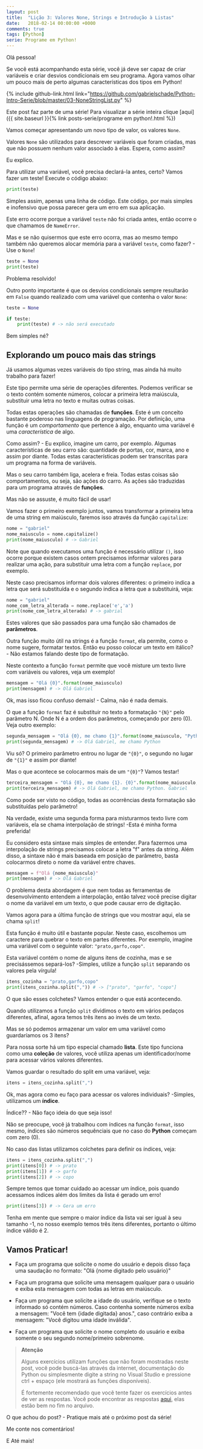 ```yaml
---
layout: post
title:  "Lição 3: Valores None, Strings e Introdução à Listas"
date:   2018-02-14 00:00:00 +0000
comments: true
tags: [Python]
serie: Programe em Python!
---
```


Olá pessoa!

Se você está acompanhando esta série, você já deve ser capaz de criar variáveis e criar desvios condicionais em seu programa. Agora vamos olhar um pouco mais de perto algumas características dos tipos em Python!

<!--more-->

{% include github-link.html link="https://github.com/gabrielschade/Python-Intro-Serie/blob/master/03-NoneStringList.py" %} 

Este post faz parte de uma série! Para visualizar a série inteira clique [aqui]({{ site.baseurl }}{% link posts-serie/programe em python!.html %})

Vamos começar apresentando um novo tipo de valor, os valores `None`.

Valores `None` são utilizados para descrever variáveis que foram criadas, mas que não possuem nenhum valor associado à elas. Espera, como assim?

Eu explico.

Para utilizar uma variável, você precisa declará-la antes, certo? Vamos fazer um teste!
Execute o código abaixo:

```python
print(teste)
```

Simples assim, apenas uma linha de código. Este código, por mais simples e inofensivo que possa parecer gera um erro em sua aplicação.

Este erro ocorre porque a variável `teste` não foi criada antes, então ocorre o que chamamos de `NameError`.

Mas e se não quisermos que este erro ocorra, mas ao mesmo tempo também não queremos alocar memória para a variável `teste`, como fazer? - Use o `None`!

```python
teste = None
print(teste)
```

Problema resolvido!

Outro ponto importante é que os desvios condicionais sempre resultarão em `False` quando realizado com uma variável que contenha o valor `None`:

```python
teste = None

if teste:
    print(teste) # -> não será executado
```
Bem simples né?

## Explorando um pouco mais das strings

Já usamos algumas vezes variáveis do tipo string, mas ainda há muito trabalho para fazer!

Este tipo permite uma série de operações diferentes. Podemos verificar se o texto contém somente números, colocar a primeira letra maiúscula, substituir uma letra no texto e muitas outras coisas.

Todas estas operações são chamadas de **funções**. Este é um conceito bastante poderoso nas linguagens de programação. Por definição, uma função é um *comportamento* que pertence à algo, enquanto uma variável é uma *característica* de algo.

Como assim? - Eu explico, imagine um carro, por exemplo. Algumas características de seu carro são: quantidade de portas, cor, marca, ano e assim por diante. Todas estas características podem ser transcritas para um programa na forma de variáveis.

Mas o seu carro também liga, acelera e freia. Todas estas coisas são comportamentos, ou seja, são ações do carro. As ações são traduzidas para um programa através de **funções**.

Mas não se assuste, é muito fácil de usar!

Vamos fazer o primeiro exemplo juntos, vamos transformar a primeira letra de uma string em maiúsculo, faremos isso através da função `capitalize`:

```python
nome = "gabriel"
nome_maiusculo = nome.capitalize()
print(nome_maiusculo) # -> Gabriel
```

Note que quando executamos uma função é necessário utilizar `()`, isso ocorre porque existem casos ontem precisamos informar valores para realizar uma ação, para substituir uma letra com a função `replace`, por exemplo.

Neste caso precisamos informar dois valores diferentes: o primeiro indica a letra que será substituída e o segundo indica a letra que a substituirá, veja:

```python
nome = "gabriel"
nome_com_letra_alterada = nome.replace('e','a')
print(nome_com_letra_alterada) # -> gabrial
```
Estes valores que são passados para uma função são chamados de **parâmetros**.

Outra função muito útil na strings é a função `format`, ela permite, como o nome sugere, formatar textos. Então eu posso colocar um texto em itálico? - Não estamos falando deste tipo de formatação.

Neste contexto a função `format` permite que você misture um texto livre com variáveis ou valores, veja um exemplo!

```python
mensagem = "Olá {0}".format(nome_maiusculo)
print(mensagem) # -> Olá Gabriel
```
Ok, mas isso ficou confuso demais! - Calma, não é nada demais.

O que a função `format` faz é substituir no texto a formatação `"{N}"` pelo parâmetro N. Onde N é a ordem dos parâmetros, começando por zero (0). Veja outro exemplo:

```python
segunda_mensagem = "Olá {0}, me chamo {1}".format(nome_maiusculo, "Python")
print(segunda_mensagem) # -> Olá Gabriel, me chamo Python
```
Viu só? O primeiro parâmetro entrou no lugar de `"{0}"`, o segundo no lugar de `"{1}"` e assim por diante!

Mas o que acontece se colocarmos mais de um `"{0}"`? Vamos testar!

```python
terceira_mensagem = "Olá {0}, me chamo {1}. {0}".format(nome_maiusculo, "Python")
print(terceira_mensagem) # -> Olá Gabriel, me chamo Python. Gabriel
```

Como pode ser visto no código, todas as ocorrências desta formatação são substituídas pelo parâmetro!

Na verdade, existe uma segunda forma para misturarmos texto livre com variáveis, ela se chama interpolação de strings! -Esta é minha forma preferida!

Eu considero esta sintaxe mais simples de entender. Para fazermos uma interpolação de strings precisamos colocar a letra "f" antes da string. Além disso, a sintaxe não é mais baseada em posição de parâmetro, basta colocarmos direto o nome da variável entre chaves.

```python
mensagem = f"Olá {nome_maiusculo}"
print(mensagem) # -> Olá Gabriel
``` 

O problema desta abordagem é que nem todas as ferramentas de desenvolvimento entendem a interpolação, então talvez você precise digitar o nome da variável em um texto, o que pode causar erro de digitação.

Vamos agora para a última função de strings que vou mostrar aqui, ela se chama `split`!

Esta função é muito útil e bastante popular. Neste caso, escolhemos um caractere para quebrar o texto em partes diferentes. Por exemplo, imagine uma variável com o seguinte valor: `"prato,garfo,copo"`.

Esta variável contém o nome de alguns itens de cozinha, mas e se precisássemos separá-los? -Simples, utilize a função `split` separando os valores pela vírgula!

```python
itens_cozinha = "prato,garfo,copo"
print(itens_cozinha.split(",")) # -> ["prato", "garfo", "copo"]
```
O que são esses colchetes? Vamos entender o que está acontecendo.

Quando utilizamos a função `split` dividimos o texto em vários pedaços diferentes, afinal, agora temos três itens ao invés de um texto.

Mas se só podemos armazenar um valor em uma variável como guardaríamos os 3 itens?

Para nossa sorte há um tipo especial chamado **lista**. Este tipo funciona como uma **coleção** de valores, você utiliza apenas um identificador/nome para acessar vários valores diferentes. 

Vamos guardar o resultado do split em uma variável, veja:

```python
itens = itens_cozinha.split(",")
```
Ok, mas agora como eu faço para acessar os valores individuais? -Simples, utilizamos um **índice**.

Índice?? - Não faço ideia do que seja isso!

Não se preocupe, você já trabalhou com índices na função `format`, isso mesmo, índices são números sequênciais que no caso do **Python** começam com zero (0).

No caso das listas utilizamos colchetes para definir os índices, veja:

```python
itens = itens_cozinha.split(",")
print(itens[0]) # -> prato
print(itens[1]) # -> garfo
print(itens[2]) # -> copo
``` 
Sempre temos que tomar cuidado ao acessar um índice, pois quando acessamos índices além dos limites da lista é gerado um erro!

```python
print(itens[3]) # -> Gera um erro
```
Tenha em mente que sempre o maior índice da lista vai ser igual à seu tamanho -1, no nosso exemplo temos três itens diferentes, portanto o último índice válido é 2.

## Vamos Praticar!

* Faça um programa que solicite o nome do usuário e depois disso faça uma saudação no formato: "Olá {nome digitado pelo usuário}"

* Faça um programa que solicite uma mensagem qualquer para o usuário e exiba esta mensagem com todas as letras em maiúsculo.

* Faça um programa que solicite a idade do usuário, verifique se o texto informado só contém números. Caso contenha somente números exiba a mensagem: "Você tem {idade digitada} anos.", caso contrário exiba a mensagem: "Você digitou uma idade inválida".

* Faça um programa que solicite o nome completo do usuário e exiba somente o seu segundo nome/primeiro sobrenome.

> **Atenção**
>
> Alguns exercícios utilizam funções que não foram mostradas neste post, você pode buscá-las através da internet, documentação do Python ou simplesmente digite a string no Visual Studio e pressione ctrl + espaço (ele mostrará as funções disponíveis).
> 
> É fortemente recomendado que você tente fazer os exercícios antes de ver as respostas.
> Você pode encontrar as respostas [aqui](https://github.com/gabrielschade/Python-Intro-Serie/blob/master/03-NoneStringList.py), elas estão bem no fim no arquivo.

O que achou do post? - Pratique mais até o próximo post da série!

Me conte nos comentários!

E Até mais!